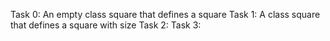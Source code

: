 Task 0: An empty class square that defines a square
Task 1: A class square that defines a square with size
Task 2:
Task 3:
